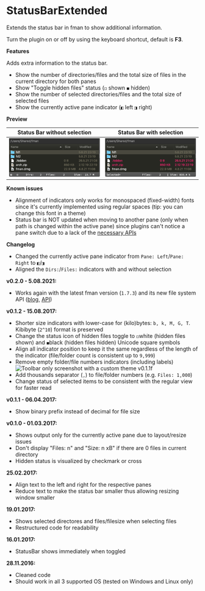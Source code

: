 # StatusBarExtended

Extends the status bar in fman to show additional information.

Turn the plugin on or off by using the keyboard shortcut, default is **F3**.



**Features**

Adds extra information to the status bar.

- Show the number of directories/files and the total size of files in the current directory for both panes
- Show "Toggle hidden files" status (`◻` shown `◼` hidden)
- Show the number of selected directories/files and the total size of selected files
- Show the currently active pane indicator (`◧` left `◨` right)



**Preview**

|       Status Bar without selection       |        Status Bar with selection         |
| :--------------------------------------: | :--------------------------------------: |
| ![Screenshot macOS 10 v0.2.1](fman-plugin-statusbarextended-v0.2.1.png) | ![Screenshot macOS 10 v0.2.1-selection](fman-plugin-statusbarextended-select-v0.2.1.png) |


__Known issues__

- Alignment of indicators only works for monospaced (fixed-width) fonts since it's currently implemented using regular spaces (tip: you can change this font in a theme)
- Status bar is NOT updated when moving to another pane (only when path is changed within the active pane) since plugins can't notice a pane switch due to a lack of the [necessary APIs](https://github.com/fman-users/fman/issues/292#issuecomment-360036718)

**Changelog**


- Changed the currently active pane indicator from `Pane: Left`/`Pane: Right` to `◧`/`◨` 
- Aligned the `Dirs:`/`Files:` indicators with and without selection

**v0.2.0 - 5.08.2021:**

- Works again with the latest fman version (`1.7.3`) and its new file system API ([blog](https://fman.io/blog/fmans-new-file-system-api/), [API](https://fman.io/docs/api#FileSystem))

**v0.1.2 - 15.08.2017:**

- Shorter size indicators with lower-case for (kilo)bytes: `b, k, M, G, T`. Kibibyte (`2^10`) format is preserved
- Change the status icon of hidden files toggle to `◻`white (hidden files shown) and `◼`black (hidden files hidden) Unicode square symbols
- Align all indicator position to keep it the same regardless of the length of the indicator (file/folder count is consistent up to `9,999`)
- Remove empty folder/file numbers indicators (including labels)
![Toolbar only screenshot with a custom theme v0.1.1f](fman-plugin-StatusBarExtendedF.png)
- Add thousands separator (`,`) to file/folder numbers (e.g. `Files: 1,000`)
- Change status of selected items to be consistent with the regular view for faster read

**v0.1.1 - 06.04.2017:**

- Show binary prefix instead of decimal for file size

**v0.1.0 - 01.03.2017:**

- Shows output only for the currently active pane due to layout/resize issues 
- Don't display "Files: n" and "Size: n xB" if there are 0 files in current directory
- Hidden status is visualized by checkmark or cross


**25.02.2017:**

- Align text to the left and right for the respective panes
- Reduce text to make the status bar smaller thus allowing resizing window smaller


**19.01.2017:**

- Shows selected directores and files/filesize when selecting files
- Restructured code for readability


**16.01.2017:**

- StatusBar shows immediately when toggled


**28.11.2016:**

- Cleaned code
- Should work in all 3 supported OS (tested on Windows and Linux only)
